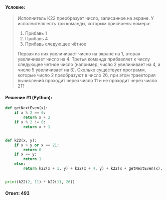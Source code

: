 #### Условие:

> Исполнитель К22 преобразует число, записанное на экране. У исполнителя есть три команды, которым присвоены номера:
> 
> 1. Прибавь 1
> 2. Прибавь 4
> 3. Прибавь следующее чётное
> 
> Первая из них увеличивает число на экране на 1, вторая увеличивает число на 4. Третья команда прибавляет к числу следующее четное число (например, число 2 увеличивает на 4, а число 5 увеличивает на 6).
> Сколько существует программ, которые число 2 преобразуют в число 26, при этом траектория вычислений проходит через число 11 и не проходит через число 21?

#### Решение #1 (Python):
```python
def getNextEven(x):
    if x % 2 == 0:
        return x + 2
    if x % 2 != 0:
        return x + 1


def k22(x, y):
    if x > y or x == 21:
        return 0
    if x == y:
        return 1
    else:
        return k22(x + 1, y) + k22(x + 4, y) + k22(x + getNextEven(x), y)


print(k22(2, 11) * k22(11, 26))
```

#### Ответ: 493
